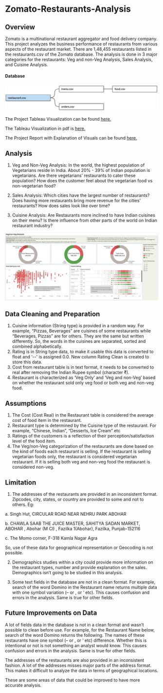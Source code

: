 # Zomato-Restaurants-Analysis

## Overview
Zomato is a multinational restaurant aggregator and food delivery company. This project analyzes the business performance of restaurants from various aspects of the restaurant market.
There are 1,48,455 restaurants listed in the restaurants.csv of the Zomato database. The analysis is done in 3 major categories for the restaurants: Veg and non-Veg Analysis, Sales Analysis, and Cuisine Analysis.

#### Database

<img src="https://github.com/vandanadhakal/Zomato-Restaurants-Analysis/blob/main/Database.png">

The Project Tableau Visualization can be found <a href='https://public.tableau.com/app/profile/vandana.dhakal/viz/ZomatoRestaurantAnalysis_17443888388170/ZomatoRestaurantsAnalysis?publish=yes'><u>here</u>.</a>

The Tableau Visualization in pdf is <a href='https://github.com/vandanadhakal/Zomato-Restaurants-Analysis/blob/main/Zomato%20Restaurants%20Analysis.pdf'><u>here</u>.</a>

The Project Report with Explanation of Visuals can be found <a href='https://github.com/vandanadhakal/Zomato-Restaurants-Analysis/blob/main/Zomato%20Analysis-Final%20Report.pdf'><u>here</u>.</a>

## Analysis
1. Veg and Non-Veg Analysis: In the world, the highest population of Vegetarians reside in India. About 20% - 39% of Indian population is vegetarians. Are there vegetarians’ restaurants to cater these population? How does the customer feel about the vegetarian food vs non-vegetarian food?

2. Sales Analysis: Which cities have the largest number of restaurants? Does having more restaurants bring more revenue for the cities' restaurants? How does sales look like over time?

3. Cuisine Analysis: Are Restaurants more inclined to have Indian cuisines on their menu? Is there influence from other parts of the world on Indian restaurant industry?

<img src="https://github.com/vandanadhakal/Zomato-Restaurants-Analysis/blob/main/Veg%3Anon-Veg%20Analysis.png">

## Data Cleaning and Preparation
1.	Cuisine information (String type) is provided in a random way. For example, “Pizzas, Beverages” are cuisines of some restaurants while “Beverages, Pizzas” are for others. They are the same but written differently. So, the words in the cuisines are separated, sorted and combined alphabetically.
2.	Rating is in String type data, to make it usable this data is converted to float and ‘--' is assigned 0.0. New column Rating Clean is created to store this data.
3.	Cost from restaurant table is in text format, it needs to be converted to real after removing the Indian Rupee symbol (character ₹). 
4.	Restaurant is characterized as ‘Veg Only’ and ‘Veg and non-Veg’ based on whether the restaurant sold only veg food or both veg and non-veg food.

## Assumptions
1.	The Cost (Cost Real) in the Restaurant table is considered the average cost of food item in the restaurant.
2.	Restaurant type is determined by the Cuisine type of the restaurant. For example, “Chinese, Indian”, “Desserts, Ice Cream” etc
3.	Ratings of the customers is a reflection of their perception/satisfaction level of the food item.
4.	The Veg/non-Veg categorization of the restaurants are done based on the kind of foods each restaurant is selling. If the restaurant is selling vegetarian foods only, the restaurant is considered vegetarian restaurant. If it is selling both veg and non-veg food the restaurant is considered non-veg. 

## Limitation
1.	The addresses of the restaurants are provided in an inconsistent format. Zipcodes, city, states, or country are provided to some and not to others. Eg:
   
a.	Singh Hut, CIRCULAR ROAD NEAR NEHRU PARK ABOHAR

b.	CHAWLA SAAB THE JUICE MASTER, SAHITYA SADAN MARKET, ABOHAR ,  Abohar (M Cl) , Fazilka 1(Abohar), Fazilka,  Punjab-152116

c.	The Momo corner, F-318 Kamla Nagar Agra

So, use of these data for geographical representation or Geocoding is not possible.

2.	Demographics studies within a city could provide more information on the restaurant types, number and provide explanation on the sales. Demographics isn’t going to be studied in this analysis.
   
3.	Some text fields in the database are not in a clean format. For example, search of the word Domino in the Restaurant name returns multiple data with one symbol variation (– or , or ‘ etc). This causes confusion and errors in the analysis. Same is true for other fields.

## Future Improvements on Data
A lot of fields data in the database is not in a clean format and wasn’t possible to clean before use. For example, for the Restaurant Name below, search of the word Domino returns the following. The names of these restaurants have one symbol (– or , or ‘ etc) difference. Whether this is intentional or not is not something an analyst would know. This causes confusion and errors in the analysis. Same is true for other fields.

The addresses of the restaurants are also provided in an inconsistent fashion. A lot of the addresses misses major parts of the address format. This makes it difficult to analyze the data in terms of geographical locations.

These are some areas of data that could be improved to have more accurate analysis.

